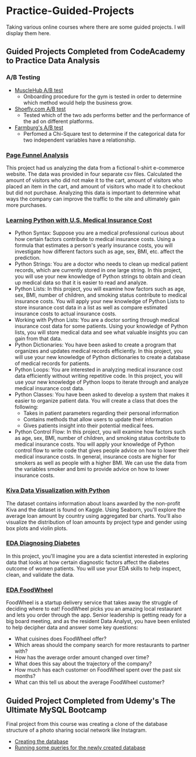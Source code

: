 # Practice-Guided-Projects
Taking various online courses where there are some guided projects.
I will display them here.

## Guided Projects Completed from CodeAcademy to Practice Data Analysis 
### A/B Testing
* [MuscleHub A/B test](https://github.com/rcintrovert/Guided-Practice-Projects/blob/b5aabf6b8149e91ea834f350353483211196d00a/a-b-test-for-musclehub.ipynb)
  * Onboarding procedure for the gym is tested in order to determine which method would help the business grow.
* [Shoefly.com A/B test](https://github.com/rcintrovert/Guided-Practice-Projects/blob/b5aabf6b8149e91ea834f350353483211196d00a/shoefly-com-a-b-testing.ipynb)
  * Tested which of the two ads performs better and the performance of the ad on different platforms.
* [Farmburg's A/B test](https://github.com/rcintrovert/Guided-Practice-Projects/blob/0e00850243459831b5dd7a6c63adc4ba814446a4/shoefly-com-a-b-testing.ipynb)
  * Perfomed a Chi-Square test to determine if the categorical data for two independent variables have a relationship. 
### [Page Funnel Analysis](https://github.com/rcintrovert/Guided-Practice-Projects/blob/886ef11612e80c28aa327bac22e9d6ebf200be35/page_visits_funnel.ipynb)

This project had us analyzing the data from a fictional t-shirt e-commerce website. The data was provided in four separate csv files. Calculated the amount of visitors who did not make it to the cart, amount of visitors who placed an item in the cart, and amount of visitors who made it to checkout but did not purchase. Analyzing this data is important to determine what ways the company can improve the traffic to the site and ultimately gain more purchases. 

### [Learning Python with U.S. Medical Insurance Cost](https://github.com/rcintrovert/Guided-Practice-Projects/blob/25b41bebf4d5f211bff2dc671304bbd5e0aba60e/python_medical_insurance.ipynb)

* Python Syntax: Suppose you are a medical professional curious about how certain factors contribute to medical insurance costs. Using a formula that estimates a person's yearly insurance costs, you will investigate how different factors such as age, sex, BMI, etc. affect the prediction.
* Python Strings: You are a doctor who needs to clean up medical patient records, which are currently stored in one large string. In this project, you will use your new knowledge of Python strings to obtain and clean up medical data so that it is easier to read and analyze.
* Python Lists: In this project, you will examine how factors such as age, sex, BMI, number of children, and smoking status contribute to medical insurance costs. You will apply your new knowledge of Python Lists to store insurance cost data in a list as well as compare estimated insurance costs to actual insurance costs.
* Working with Python Lists: You are a doctor sorting through medical insurance cost data for some patients. Using your knowledge of Python lists, you will store medical data and see what valuable insights you can gain from that data.
* Python Dictionaries: You have been asked to create a program that organizes and updates medical records efficiently. In this project, you will use your new knowledge of Python dictionaries to create a database of medical records for patients.
* Python Loops: You are interested in analyzing medical insurance cost data efficiently without writing repetitive code. In this project, you will use your new knowledge of Python loops to iterate through and analyze medical insurance cost data.
* Python Classes: You have been asked to develop a system that makes it easier to organize patient data. You will create a class that does the following:
  * Takes in patient parameters regarding their personal information
  * Contains methods that allow users to update their information
  * Gives patients insight into their potential medical fees.
* Python Control Flow: In this project, you will examine how factors such as age, sex, BMI, number of children, and smoking status contribute to medical insurance costs. You will apply your knowledge of Python control flow to write code that gives people advice on how to lower their medical insurance costs. In general, insurance costs are higher for smokers as well as people with a higher BMI. We can use the data from the variables smoker and bmi to provide advice on how to lower insurance costs.
### [Kiva Data Visualization with Python](https://github.com/rcintrovert/Guided-Practice-Projects/blob/5d0eb07eff662177f795ab193789aa1a49b5952b/kiva_project.ipynb)

The dataset contains information about loans awarded by the non-profit Kiva and the dataset is found on Kaggle. Using Seaborn, you'll explore the average loan amount by country using aggregated bar charts. You'll also visualize the distribution of loan amounts by project type and gender using box plots and violin plots.

### [EDA Diagnosing Diabetes](https://github.com/rcintrovert/Guided-Practice-Projects/blob/ce583be2cf8acfad38a410188fa2fbe231accb23/EDA%20Diagnosing%20Diabetes.ipynb)

In this project, you'll imagine you are a data scientist interested in exploring data that looks at how certain diagnostic factors affect the diabetes outcome of women patients. You will use your EDA skills to help inspect, clean, and validate the data.

### [EDA FoodWheel](https://github.com/rcintrovert/Guided-Practice-Projects/blob/03ea876b931b1f586d78c7ccee44336c14f773e0/foodwheel_project.ipynb)

FoodWheel is a startup delivery service that takes away the struggle of deciding where to eat! FoodWheel picks you an amazing local restaurant and lets you order through the app. Senior leadership is getting ready for a big board meeting, and as the resident Data Analyst, you have been enlisted to help decipher data and answer some key questions:
* What cuisines does FoodWheel offer? 
* Which areas should the company search for more restaurants to partner with?
* How has the average order amount changed over time?
* What does this say about the trajectory of the company?
* How much has each customer on FoodWheel spent over the past six months? 
* What can this tell us about the average FoodWheel customer?

## Guided Project Completed from Udemy's The Ultimate MySQL Bootcamp
Final project from this course was creating a clone of the database structure of a photo sharing social network like Instagram.
* [Creating the database](https://github.com/rcintrovert/Guided-Practice-Projects/blob/13c3b01b16d6c25cecd918cd75e9962734c9aa10/MySQL%20Bootcamp%20Udemy/ig_clone_data.sql)
* [Running some queries for the newly created database](https://github.com/rcintrovert/Guided-Practice-Projects/blob/13c3b01b16d6c25cecd918cd75e9962734c9aa10/MySQL%20Bootcamp%20Udemy/instagram_challenge.sql)
